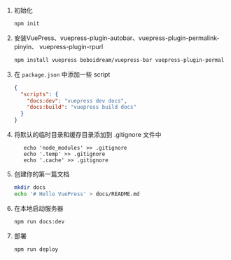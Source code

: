 1. 初始化

   ```sh
   npm init
   ```

2. 安装VuePress、vuepress-plugin-autobar、vuepress-plugin-permalink-pinyin、 vuepress-plugin-rpurl

   ```sh
   npm install vuepress boboidream/vuepress-bar vuepress-plugin-permalink-pinyin boboidream/vuepress-plugin-rpurl -D 
   ```
3. 在 `package.json` 中添加一些 script

   ```json
   {
     "scripts": {
       "docs:dev": "vuepress dev docs",
       "docs:build": "vuepress build docs"
     }
   }
   ```
4. 将默认的临时目录和缓存目录添加到 .gitignore 文件中
   ```shell
      echo 'node_modules' >> .gitignore
      echo '.temp' >> .gitignore
      echo '.cache' >> .gitignore
   ```
4. 创建你的第一篇文档

   ```sh
   mkdir docs
   echo '# Hello VuePress' > docs/README.md
   ```
   
5. 在本地启动服务器

   ```sh
   npm run docs:dev
   ```

6. 部署
   ```shell
   npm run deploy
   ```
